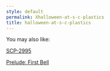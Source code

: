 ```yaml
---
style: default
permalink: Xhalloween-at-s-c-plastics
title: halloween-at-s-c-plastics
---
```

You may also like:

[SCP-2995](http://scp-wiki.net/scp-2995)

[Prelude: First Bell](http://scp-wiki.net/days-gone-by)
